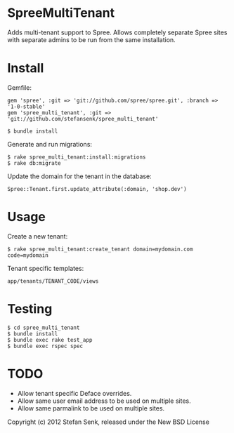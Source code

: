 SpreeMultiTenant
================

Adds multi-tenant support to Spree. Allows completely separate Spree sites with separate admins to be run from the same installation.



Install
=======

Gemfile:

    gem 'spree', :git => 'git://github.com/spree/spree.git', :branch => '1-0-stable'
    gem 'spree_multi_tenant', :git => 'git://github.com/stefansenk/spree_multi_tenant'

    $ bundle install


Generate and run migrations:

    $ rake spree_multi_tenant:install:migrations
    $ rake db:migrate


Update the domain for the tenant in the database:

    Spree::Tenant.first.update_attribute(:domain, 'shop.dev')
    


Usage
=====

Create a new tenant:

    $ rake spree_multi_tenant:create_tenant domain=mydomain.com code=mydomain
    

Tenant specific templates:

    app/tenants/TENANT_CODE/views



Testing
=======

    $ cd spree_multi_tenant
    $ bundle install
    $ bundle exec rake test_app
    $ bundle exec rspec spec



TODO
====

- Allow tenant specific Deface overrides.
- Allow same user email address to be used on multiple sites.
- Allow same parmalink to be used on multiple sites.



Copyright (c) 2012 Stefan Senk, released under the New BSD License
